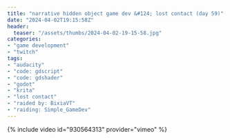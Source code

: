 ```yaml
---
title: "narrative hidden object game dev &#124; lost contact (day 59)"
date: "2024-04-02T19:15:58Z"
header:
  teaser: "/assets/thumbs/2024-04-02-19-15-58.jpg"
categories:
- "game development"
- "twitch"
tags:
- "audacity"
- "code: gdscript"
- "code: gdshader"
- "godot"
- "krita"
- "lost contact"
- "raided by: BixiaVT"
- "raiding: Simple_GameDev"
---
```

{% include video id="930564313" provider="vimeo" %}
